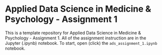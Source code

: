 # Applied Data Science in Medicine & Psychology - Assignment 1
This is a template repository for Applied Data Science in Medicine & Psychology - Assignment 1. All of the assignment instruction are in the Jupyter (.ipynb) notebook. To start, open (click) the ``ads_assignment_1.ipynb`` notebook.
